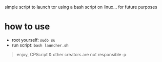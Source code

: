 simple script to launch tor using a bash script on linux... for future purposes

# how to use
* root yourself: `sudo su`
* run script: `bash launcher.sh`
> enjoy, CPScript & other creators are not responsible :p
